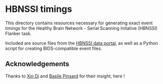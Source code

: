 # HBNSSI timings

This directory contains resources necessary for generating exact event timings for the Healthy Brain Network - Serial Scanning Initative (HBNSSI) Flanker task.

Included are source files from the [HBNSSI data portal](https://fcon_1000.projects.nitrc.org/indi/hbn_ssi/),
as well as a Python script for creating BIDS-compatible event files.

## Acknowledgements

Thanks to [Xin Di](http://www.dixin.info/) and [Basile Pinsard](https://ca.linkedin.com/in/basile-pinsard-94161b8) for their insight, here !

